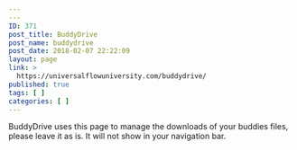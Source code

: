 ```yaml
---
---
ID: 371
post_title: BuddyDrive
post_name: buddydrive
post_date: 2018-02-07 22:22:09
layout: page
link: >
  https://universalflowuniversity.com/buddydrive/
published: true
tags: [ ]
categories: [ ]
---
```

BuddyDrive uses this page to manage the downloads of your buddies files, please leave it as is. It will not show in your navigation bar.